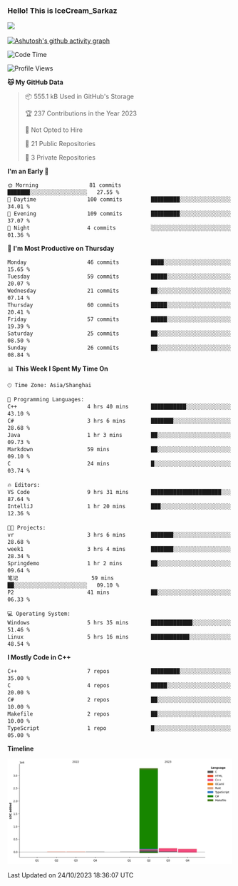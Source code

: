 ### Hello! This is IceCream_Sarkaz

![](https://github-readme-stats.vercel.app/api?username=Huang-Yuhan&theme=dark)

[![Ashutosh's github activity graph](https://github-readme-activity-graph.vercel.app/graph?username=Huang-Yuhan&bg_color=000000&color=ffffff&line=c061cb&point=c64600&area=true&hide_border=true)](https://github.com/ashutosh00710/github-readme-activity-graph)


<!--START_SECTION:waka-->
![Code Time](http://img.shields.io/badge/Code%20Time-334%20hrs%2059%20mins-blue)

![Profile Views](http://img.shields.io/badge/Profile%20Views-1-blue)

**🐱 My GitHub Data** 

> 📦 555.1 kB Used in GitHub's Storage 
 > 
> 🏆 237 Contributions in the Year 2023
 > 
> 🚫 Not Opted to Hire
 > 
> 📜 21 Public Repositories 
 > 
> 🔑 3 Private Repositories 
 > 
**I'm an Early 🐤** 

```text
🌞 Morning                81 commits          ███████░░░░░░░░░░░░░░░░░░   27.55 % 
🌆 Daytime                100 commits         █████████░░░░░░░░░░░░░░░░   34.01 % 
🌃 Evening                109 commits         █████████░░░░░░░░░░░░░░░░   37.07 % 
🌙 Night                  4 commits           ░░░░░░░░░░░░░░░░░░░░░░░░░   01.36 % 
```
📅 **I'm Most Productive on Thursday** 

```text
Monday                   46 commits          ████░░░░░░░░░░░░░░░░░░░░░   15.65 % 
Tuesday                  59 commits          █████░░░░░░░░░░░░░░░░░░░░   20.07 % 
Wednesday                21 commits          ██░░░░░░░░░░░░░░░░░░░░░░░   07.14 % 
Thursday                 60 commits          █████░░░░░░░░░░░░░░░░░░░░   20.41 % 
Friday                   57 commits          █████░░░░░░░░░░░░░░░░░░░░   19.39 % 
Saturday                 25 commits          ██░░░░░░░░░░░░░░░░░░░░░░░   08.50 % 
Sunday                   26 commits          ██░░░░░░░░░░░░░░░░░░░░░░░   08.84 % 
```


📊 **This Week I Spent My Time On** 

```text
🕑︎ Time Zone: Asia/Shanghai

💬 Programming Languages: 
C++                      4 hrs 40 mins       ███████████░░░░░░░░░░░░░░   43.10 % 
C#                       3 hrs 6 mins        ███████░░░░░░░░░░░░░░░░░░   28.68 % 
Java                     1 hr 3 mins         ██░░░░░░░░░░░░░░░░░░░░░░░   09.73 % 
Markdown                 59 mins             ██░░░░░░░░░░░░░░░░░░░░░░░   09.10 % 
C                        24 mins             █░░░░░░░░░░░░░░░░░░░░░░░░   03.74 % 

🔥 Editors: 
VS Code                  9 hrs 31 mins       ██████████████████████░░░   87.64 % 
IntelliJ                 1 hr 20 mins        ███░░░░░░░░░░░░░░░░░░░░░░   12.36 % 

🐱‍💻 Projects: 
vr                       3 hrs 6 mins        ███████░░░░░░░░░░░░░░░░░░   28.68 % 
week1                    3 hrs 4 mins        ███████░░░░░░░░░░░░░░░░░░   28.34 % 
Springdemo               1 hr 2 mins         ██░░░░░░░░░░░░░░░░░░░░░░░   09.64 % 
笔记                       59 mins             ██░░░░░░░░░░░░░░░░░░░░░░░   09.10 % 
P2                       41 mins             ██░░░░░░░░░░░░░░░░░░░░░░░   06.33 % 

💻 Operating System: 
Windows                  5 hrs 35 mins       █████████████░░░░░░░░░░░░   51.46 % 
Linux                    5 hrs 16 mins       ████████████░░░░░░░░░░░░░   48.54 % 
```

**I Mostly Code in C++** 

```text
C++                      7 repos             █████████░░░░░░░░░░░░░░░░   35.00 % 
C                        4 repos             █████░░░░░░░░░░░░░░░░░░░░   20.00 % 
C#                       2 repos             ██░░░░░░░░░░░░░░░░░░░░░░░   10.00 % 
Makefile                 2 repos             ██░░░░░░░░░░░░░░░░░░░░░░░   10.00 % 
TypeScript               1 repo              █░░░░░░░░░░░░░░░░░░░░░░░░   05.00 % 
```



**Timeline**

![Lines of Code chart](https://raw.githubusercontent.com/Huang-Yuhan/Huang-Yuhan/main/assets/bar_graph.png)


 Last Updated on 24/10/2023 18:36:07 UTC
<!--END_SECTION:waka-->
